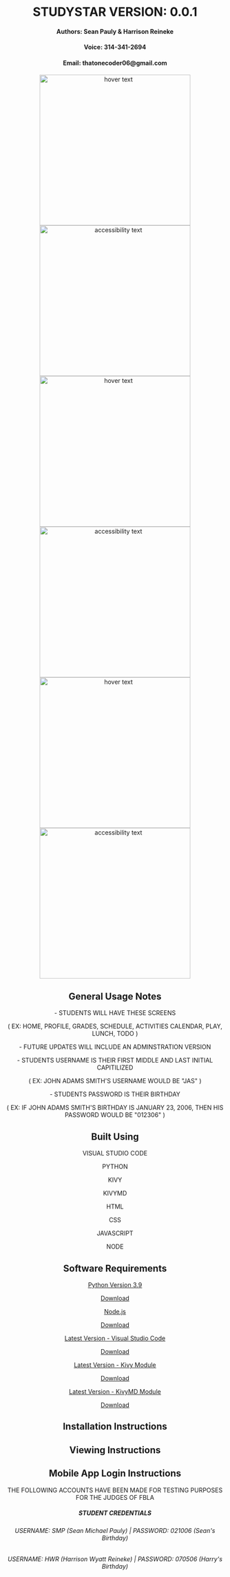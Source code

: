 <h1 align="center">STUDYSTAR VERSION: 0.0.1</h1>
<h4 align="center">Authors: Sean Pauly & Harrison Reineke</h4>
<h4 align="center">Voice: 314-341-2694</h4>
<h4 align="center">Email: thatonecoder06@gmail.com</h4>
<p align="center">
  <img src="Backgrounds/splashscreen.jpg" width="350" title="hover text">
  <img src="Backgrounds/home.jpg" width="350" alt="accessibility text">
  <img src="Backgrounds/profile.jpg" width="350" title="hover text">
  <img src="Backgrounds/schedule.jpg" width="350" alt="accessibility text">
  <img src="Backgrounds/grades.jpg" width="350" title="hover text">
  <img src="Backgrounds/lunch.jpg" width="350" alt="accessibility text">
</p>
<h2 align="center">General Usage Notes</h2>
<p align="center">- STUDENTS WILL HAVE THESE SCREENS</p>
<p align="center">  ( EX: HOME, PROFILE, GRADES, SCHEDULE, ACTIVITIES CALENDAR, PLAY, LUNCH, TODO )</p>
<p align="center">- FUTURE UPDATES WILL INCLUDE AN ADMINSTRATION VERSION</p>
<p align="center">- STUDENTS USERNAME IS THEIR FIRST MIDDLE AND LAST INITIAL CAPITILIZED</p>
<p align="center"> ( EX: JOHN ADAMS SMITH'S USERNAME WOULD BE "JAS" )</p>
<p align="center">- STUDENTS PASSWORD IS THEIR BIRTHDAY</p>
<p align="center"> ( EX: IF JOHN ADAMS SMITH'S BIRTHDAY IS JANUARY 23, 2006, THEN HIS PASSWORD WOULD BE "012306" )</p>
<h2 align="center">Built Using</h2>
<p align="center">VISUAL STUDIO CODE</p>
<p align="center">PYTHON</p>
<p align="center">KIVY</p>
<p align="center">KIVYMD</p>
<p align="center">HTML</p>
<p align="center">CSS</p>
<p align="center">JAVASCRIPT</p>
<p align="center">NODE</p>
<h2 align="center">Software Requirements</h2>
<p align="center"><ins><u>Python Version 3.9</u></ins></p>
<p align="center">
  <a href="https://www.python.org/downloads/#:~:text=Nov.%2015%2C%202021-,Download,-Release%20Notes">Download</a>
</p>
<p align="center"><ins><u>Node.js</u></ins></p>
<p align="center">
  <a href="https://nodejs.org/en/download/">Download</a>
</p>
<p align="center"><ins><u>Latest Version - Visual Studio Code</u></ins></p>
<p align="center">
  <a href="https://code.visualstudio.com/download">Download</a>
</p>
<p align="center"><ins><u>Latest Version - Kivy Module</u></ins></p>
<p align="center">
  <a href="https://kivy.org/doc/stable/gettingstarted/installation.html">Download</a>
</p>
<p align="center"><ins><u>Latest Version - KivyMD Module</u></ins></p>
<p align="center">
  <a href="https://kivymd.readthedocs.io/en/latest/getting-started/">Download</a>
</p>
<h2 align="center">Installation Instructions</h2>
<h2 align="center">Viewing Instructions</h2>
<h2 align="center">Mobile App Login Instructions</h2>
<p align="center">THE FOLLOWING ACCOUNTS HAVE BEEN MADE FOR TESTING PURPOSES FOR THE JUDGES OF FBLA</p>
<h5 align="center">STUDENT CREDENTIALS</h5>
<h6 align="center">USERNAME: SMP (Sean Michael Pauly) | PASSWORD: 021006 (Sean's Birthday)</h6>
<h6 align="center">USERNAME: HWR (Harrison Wyatt Reineke) | PASSWORD: 070506 (Harry's Birthday)</h6>
